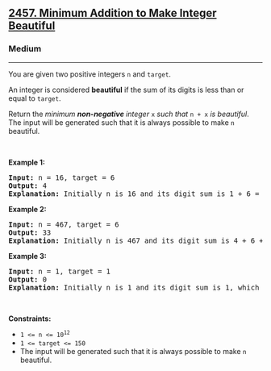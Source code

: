 <h2><a href="https://leetcode.com/problems/minimum-addition-to-make-integer-beautiful/">2457. Minimum Addition to Make Integer Beautiful</a></h2><h3>Medium</h3><hr><div style="user-select: auto;"><p style="user-select: auto;">You are given two positive integers <code style="user-select: auto;">n</code> and <code style="user-select: auto;">target</code>.</p>

<p style="user-select: auto;">An integer is considered <strong style="user-select: auto;">beautiful</strong> if the sum of its digits is less than or equal to <code style="user-select: auto;">target</code>.</p>

<p style="user-select: auto;">Return the <em style="user-select: auto;">minimum <strong style="user-select: auto;">non-negative</strong> integer </em><code style="user-select: auto;">x</code><em style="user-select: auto;"> such that </em><code style="user-select: auto;">n + x</code><em style="user-select: auto;"> is beautiful</em>. The input will be generated such that it is always possible to make <code style="user-select: auto;">n</code> beautiful.</p>

<p style="user-select: auto;">&nbsp;</p>
<p style="user-select: auto;"><strong class="example" style="user-select: auto;">Example 1:</strong></p>

<pre style="user-select: auto;"><strong style="user-select: auto;">Input:</strong> n = 16, target = 6
<strong style="user-select: auto;">Output:</strong> 4
<strong style="user-select: auto;">Explanation:</strong> Initially n is 16 and its digit sum is 1 + 6 = 7. After adding 4, n becomes 20 and digit sum becomes 2 + 0 = 2. It can be shown that we can not make n beautiful with adding non-negative integer less than 4.
</pre>

<p style="user-select: auto;"><strong class="example" style="user-select: auto;">Example 2:</strong></p>

<pre style="user-select: auto;"><strong style="user-select: auto;">Input:</strong> n = 467, target = 6
<strong style="user-select: auto;">Output:</strong> 33
<strong style="user-select: auto;">Explanation:</strong> Initially n is 467 and its digit sum is 4 + 6 + 7 = 17. After adding 33, n becomes 500 and digit sum becomes 5 + 0 + 0 = 5. It can be shown that we can not make n beautiful with adding non-negative integer less than 33.
</pre>

<p style="user-select: auto;"><strong class="example" style="user-select: auto;">Example 3:</strong></p>

<pre style="user-select: auto;"><strong style="user-select: auto;">Input:</strong> n = 1, target = 1
<strong style="user-select: auto;">Output:</strong> 0
<strong style="user-select: auto;">Explanation:</strong> Initially n is 1 and its digit sum is 1, which is already smaller than or equal to target.
</pre>

<p style="user-select: auto;">&nbsp;</p>
<p style="user-select: auto;"><strong style="user-select: auto;">Constraints:</strong></p>

<ul style="user-select: auto;">
	<li style="user-select: auto;"><code style="user-select: auto;">1 &lt;= n &lt;= 10<sup style="user-select: auto;">12</sup></code></li>
	<li style="user-select: auto;"><code style="user-select: auto;">1 &lt;= target &lt;= 150</code></li>
	<li style="user-select: auto;">The input will be generated such that it is always possible to make <code style="user-select: auto;">n</code> beautiful.</li>
</ul>
</div>